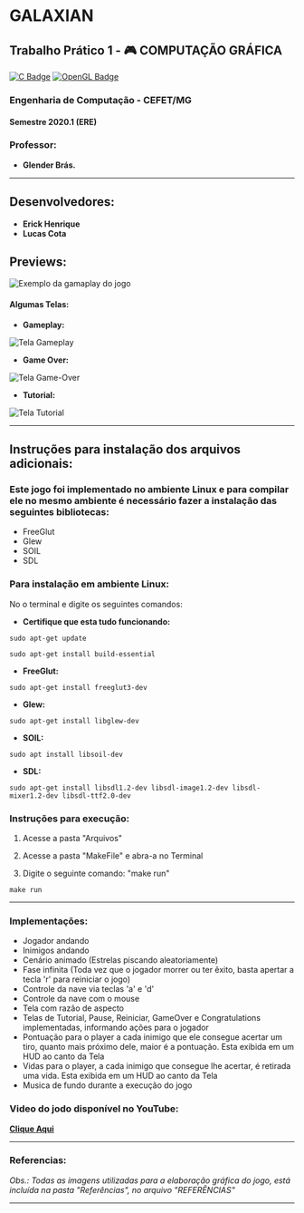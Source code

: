# GALAXIAN 

## Trabalho Prático 1 - 🎮 COMPUTAÇÃO GRÁFICA
[![C Badge](https://img.shields.io/badge/-C-A8B9CC?style=flat-square&logo=C&logoColor=444)]()
[![OpenGL Badge](https://img.shields.io/badge/-OpenGL-5586A4?style=flat-square&logo=OpenGL&logoColor=111)]()

### Engenharia de Computação - CEFET/MG
#### Semestre 2020.1 (ERE)
### Professor: 
* **Glender Brás.**

---

## Desenvolvedores:
*  **Erick Henrique**
*  **Lucas Cota**


## **Previews:**

![Exemplo da gamaplay do jogo](https://raw.githubusercontent.com/lucascdornelas/Galaxian/main/Screenshots/Galaxian.gif)

#### Algumas Telas: 
* **Gameplay:**

![Tela Gameplay](https://raw.githubusercontent.com/lucascdornelas/Galaxian/main/Screenshots/Player%20com%20alguns%20%C3%AAxitos%20durante%20a%20execu%C3%A7%C3%A3o.png)

* **Game Over:** 

![Tela Game-Over](https://raw.githubusercontent.com/lucascdornelas/Galaxian/main/Screenshots/Tela%20Game%20Over.png)

* **Tutorial:**

![Tela Tutorial](https://raw.githubusercontent.com/lucascdornelas/Galaxian/main/Screenshots/Tela%20Tutorial.png)

---

## Instruções para instalação dos arquivos adicionais:

### Este jogo foi implementado no ambiente Linux e para compilar ele no mesmo ambiente é necessário fazer a instalação das seguintes bibliotecas:
* FreeGlut
* Glew
* SOIL
* SDL

### **Para instalação em ambiente Linux:**
No o terminal e digite os seguintes comandos:
* **Certifique que esta tudo funcionando:** 
```
sudo apt-get update
```
```
sudo apt-get install build-essential
```
* **FreeGlut:**
```
sudo apt-get install freeglut3-dev
```
* **Glew:**
```
sudo apt-get install libglew-dev
```
* **SOIL:**
```
sudo apt install libsoil-dev
```
* **SDL:**
```
sudo apt-get install libsdl1.2-dev libsdl-image1.2-dev libsdl-mixer1.2-dev libsdl-ttf2.0-dev
```

### Instruções para execução:
1. Acesse a pasta "Arquivos"

2. Acesse a pasta "MakeFile" e abra-a no Terminal

3. Digite o seguinte comando: "make run"
```
make run
```
---

### Implementações:
- Jogador andando
- Inimigos andando
- Cenário animado (Estrelas piscando aleatoriamente)
- Fase infinita (Toda vez que o jogador morrer ou ter êxito, basta apertar a tecla 'r' para reiniciar o jogo)
- Controle da nave via teclas 'a' e 'd'
- Controle da nave com o mouse
- Tela com razão de aspecto
- Telas de Tutorial, Pause, Reiniciar, GameOver e Congratulations implementadas, informando ações para o jogador
- Pontuação para o player a cada inimigo que ele consegue acertar um tiro, quanto mais próximo dele, maior é a pontuação. Esta exibida em um HUD ao canto da Tela
- Vidas para o player, a cada inimigo que consegue lhe acertar, é retirada uma vida. Esta exibida em um HUD ao canto da Tela
- Musica de fundo durante a execução do jogo

### Video do jodo disponível no YouTube: 
**[Clique Aqui](https://youtu.be/VE8vOh23Nrc)**


--- 

### Referencias: 

*Obs.: Todas as imagens utilizadas para a elaboração gráfica do jogo, está incluída na pasta "Referências", no arquivo "REFERÊNCIAS"*

---
